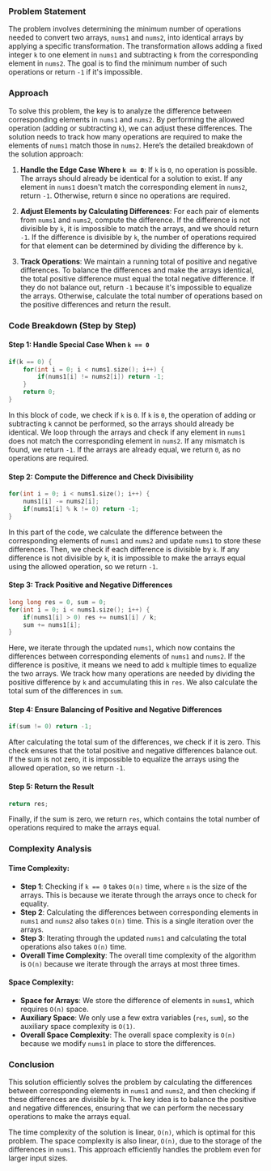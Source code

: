 ### Problem Statement

The problem involves determining the minimum number of operations needed to convert two arrays, `nums1` and `nums2`, into identical arrays by applying a specific transformation. The transformation allows adding a fixed integer `k` to one element in `nums1` and subtracting `k` from the corresponding element in `nums2`. The goal is to find the minimum number of such operations or return `-1` if it's impossible.

### Approach

To solve this problem, the key is to analyze the difference between corresponding elements in `nums1` and `nums2`. By performing the allowed operation (adding or subtracting `k`), we can adjust these differences. The solution needs to track how many operations are required to make the elements of `nums1` match those in `nums2`. Here’s the detailed breakdown of the solution approach:

1. **Handle the Edge Case Where `k == 0`**: If `k` is `0`, no operation is possible. The arrays should already be identical for a solution to exist. If any element in `nums1` doesn't match the corresponding element in `nums2`, return `-1`. Otherwise, return `0` since no operations are required.

2. **Adjust Elements by Calculating Differences**: For each pair of elements from `nums1` and `nums2`, compute the difference. If the difference is not divisible by `k`, it is impossible to match the arrays, and we should return `-1`. If the difference is divisible by `k`, the number of operations required for that element can be determined by dividing the difference by `k`.

3. **Track Operations**: We maintain a running total of positive and negative differences. To balance the differences and make the arrays identical, the total positive difference must equal the total negative difference. If they do not balance out, return `-1` because it's impossible to equalize the arrays. Otherwise, calculate the total number of operations based on the positive differences and return the result.

### Code Breakdown (Step by Step)

#### Step 1: Handle Special Case When `k == 0`
```cpp
if(k == 0) {
    for(int i = 0; i < nums1.size(); i++) {
        if(nums1[i] != nums2[i]) return -1;
    }
    return 0;
}
```
In this block of code, we check if `k` is `0`. If `k` is `0`, the operation of adding or subtracting `k` cannot be performed, so the arrays should already be identical. We loop through the arrays and check if any element in `nums1` does not match the corresponding element in `nums2`. If any mismatch is found, we return `-1`. If the arrays are already equal, we return `0`, as no operations are required.

#### Step 2: Compute the Difference and Check Divisibility
```cpp
for(int i = 0; i < nums1.size(); i++) {
    nums1[i] -= nums2[i];
    if(nums1[i] % k != 0) return -1;
}
```
In this part of the code, we calculate the difference between the corresponding elements of `nums1` and `nums2` and update `nums1` to store these differences. Then, we check if each difference is divisible by `k`. If any difference is not divisible by `k`, it is impossible to make the arrays equal using the allowed operation, so we return `-1`.

#### Step 3: Track Positive and Negative Differences
```cpp
long long res = 0, sum = 0;
for(int i = 0; i < nums1.size(); i++) {
    if(nums1[i] > 0) res += nums1[i] / k;
    sum += nums1[i];
}
```
Here, we iterate through the updated `nums1`, which now contains the differences between corresponding elements of `nums1` and `nums2`. If the difference is positive, it means we need to add `k` multiple times to equalize the two arrays. We track how many operations are needed by dividing the positive difference by `k` and accumulating this in `res`. We also calculate the total sum of the differences in `sum`.

#### Step 4: Ensure Balancing of Positive and Negative Differences
```cpp
if(sum != 0) return -1;
```
After calculating the total sum of the differences, we check if it is zero. This check ensures that the total positive and negative differences balance out. If the sum is not zero, it is impossible to equalize the arrays using the allowed operation, so we return `-1`.

#### Step 5: Return the Result
```cpp
return res;
```
Finally, if the sum is zero, we return `res`, which contains the total number of operations required to make the arrays equal.

### Complexity Analysis

#### Time Complexity:
- **Step 1**: Checking if `k == 0` takes `O(n)` time, where `n` is the size of the arrays. This is because we iterate through the arrays once to check for equality.
- **Step 2**: Calculating the differences between corresponding elements in `nums1` and `nums2` also takes `O(n)` time. This is a single iteration over the arrays.
- **Step 3**: Iterating through the updated `nums1` and calculating the total operations also takes `O(n)` time.
- **Overall Time Complexity**: The overall time complexity of the algorithm is `O(n)` because we iterate through the arrays at most three times.

#### Space Complexity:
- **Space for Arrays**: We store the difference of elements in `nums1`, which requires `O(n)` space.
- **Auxiliary Space**: We only use a few extra variables (`res`, `sum`), so the auxiliary space complexity is `O(1)`.
- **Overall Space Complexity**: The overall space complexity is `O(n)` because we modify `nums1` in place to store the differences.

### Conclusion

This solution efficiently solves the problem by calculating the differences between corresponding elements in `nums1` and `nums2`, and then checking if these differences are divisible by `k`. The key idea is to balance the positive and negative differences, ensuring that we can perform the necessary operations to make the arrays equal.

The time complexity of the solution is linear, `O(n)`, which is optimal for this problem. The space complexity is also linear, `O(n)`, due to the storage of the differences in `nums1`. This approach efficiently handles the problem even for larger input sizes.